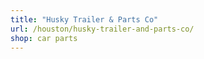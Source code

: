 ```yaml
---
title: "Husky Trailer & Parts Co"
url: /houston/husky-trailer-and-parts-co/
shop: car parts
---
```

